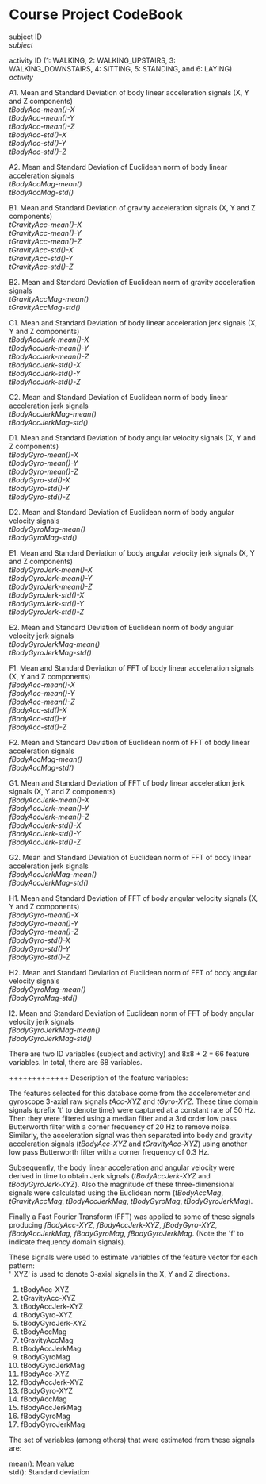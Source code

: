 Course Project CodeBook
=======================

subject ID  
*subject*

activity ID (1: WALKING, 2: WALKING_UPSTAIRS, 3: WALKING_DOWNSTAIRS, 4: SITTING, 5: STANDING, and 6: LAYING)  
*activity*

A1. Mean and Standard Deviation of body linear acceleration signals (X, Y and Z components)  
*tBodyAcc-mean()-X*  
*tBodyAcc-mean()-Y*  
*tBodyAcc-mean()-Z*  
*tBodyAcc-std()-X*  
*tBodyAcc-std()-Y*  
*tBodyAcc-std()-Z*

A2. Mean and Standard Deviation of Euclidean norm of body linear acceleration signals  
*tBodyAccMag-mean()*  
*tBodyAccMag-std()*

B1. Mean and Standard Deviation of gravity acceleration signals (X, Y and Z components)  
*tGravityAcc-mean()-X*  
*tGravityAcc-mean()-Y*  
*tGravityAcc-mean()-Z*  
*tGravityAcc-std()-X*  
*tGravityAcc-std()-Y*  
*tGravityAcc-std()-Z*

B2. Mean and Standard Deviation of Euclidean norm of gravity acceleration signals  
*tGravityAccMag-mean()*  
*tGravityAccMag-std()*

C1. Mean and Standard Deviation of body linear acceleration jerk signals (X, Y and Z components)  
*tBodyAccJerk-mean()-X*  
*tBodyAccJerk-mean()-Y*  
*tBodyAccJerk-mean()-Z*  
*tBodyAccJerk-std()-X*  
*tBodyAccJerk-std()-Y*  
*tBodyAccJerk-std()-Z*  

C2. Mean and Standard Deviation of Euclidean norm of body linear acceleration jerk signals  
*tBodyAccJerkMag-mean()*  
*tBodyAccJerkMag-std()*

D1. Mean and Standard Deviation of body angular velocity signals (X, Y and Z components)  
*tBodyGyro-mean()-X*  
*tBodyGyro-mean()-Y*  
*tBodyGyro-mean()-Z*  
*tBodyGyro-std()-X*  
*tBodyGyro-std()-Y*  
*tBodyGyro-std()-Z*

D2. Mean and Standard Deviation of Euclidean norm of body angular velocity signals  
*tBodyGyroMag-mean()*  
*tBodyGyroMag-std()*

E1. Mean and Standard Deviation of body angular velocity jerk signals (X, Y and Z components)  
*tBodyGyroJerk-mean()-X*  
*tBodyGyroJerk-mean()-Y*  
*tBodyGyroJerk-mean()-Z*  
*tBodyGyroJerk-std()-X*  
*tBodyGyroJerk-std()-Y*  
*tBodyGyroJerk-std()-Z*  

E2. Mean and Standard Deviation of Euclidean norm of body angular velocity jerk signals  
*tBodyGyroJerkMag-mean()*  
*tBodyGyroJerkMag-std()*

F1. Mean and Standard Deviation of FFT of body linear acceleration signals (X, Y and Z components)  
*fBodyAcc-mean()-X*  
*fBodyAcc-mean()-Y*  
*fBodyAcc-mean()-Z*  
*fBodyAcc-std()-X*  
*fBodyAcc-std()-Y*  
*fBodyAcc-std()-Z*

F2. Mean and Standard Deviation of Euclidean norm of FFT of body linear acceleration signals  
*fBodyAccMag-mean()*  
*fBodyAccMag-std()*

G1. Mean and Standard Deviation of FFT of body linear acceleration jerk signals (X, Y and Z components)  
*fBodyAccJerk-mean()-X*  
*fBodyAccJerk-mean()-Y*  
*fBodyAccJerk-mean()-Z*  
*fBodyAccJerk-std()-X*  
*fBodyAccJerk-std()-Y*  
*fBodyAccJerk-std()-Z*

G2. Mean and Standard Deviation of Euclidean norm of FFT of body linear acceleration jerk signals  
*fBodyAccJerkMag-mean()*  
*fBodyAccJerkMag-std()*

H1. Mean and Standard Deviation of FFT of body angular velocity signals (X, Y and Z components)  
*fBodyGyro-mean()-X*  
*fBodyGyro-mean()-Y*  
*fBodyGyro-mean()-Z*  
*fBodyGyro-std()-X*  
*fBodyGyro-std()-Y*  
*fBodyGyro-std()-Z*

H2. Mean and Standard Deviation of Euclidean norm of FFT of body angular velocity signals  
*fBodyGyroMag-mean()*  
*fBodyGyroMag-std()*

I2. Mean and Standard Deviation of Euclidean norm of FFT of body angular velocity jerk signals  
*fBodyGyroJerkMag-mean()*  
*fBodyGyroJerkMag-std()*

There are two ID variables (subject and activity) and 8x8 + 2 = 66 feature variables. In total, there are 68 variables.

+++++++++++++
Description of the feature variables:

The features selected for this database come from the accelerometer and gyroscope 3-axial raw signals *tAcc-XYZ* and *tGyro-XYZ*. These time domain signals (prefix 't' to denote time) were captured at a constant rate of 50 Hz. Then they were filtered using a median filter and a 3rd order low pass Butterworth filter with a corner frequency of 20 Hz to remove noise. Similarly, the acceleration signal was then separated into body and gravity acceleration signals (*tBodyAcc-XYZ* and *tGravityAcc-XYZ*) using another low pass Butterworth filter with a corner frequency of 0.3 Hz. 

Subsequently, the body linear acceleration and angular velocity were derived in time to obtain Jerk signals (*tBodyAccJerk-XYZ* and *tBodyGyroJerk-XYZ*). Also the magnitude of these three-dimensional signals were calculated using the Euclidean norm (*tBodyAccMag*, *tGravityAccMag*, *tBodyAccJerkMag*, *tBodyGyroMag*, *tBodyGyroJerkMag*). 

Finally a Fast Fourier Transform (FFT) was applied to some of these signals producing *fBodyAcc-XYZ*, *fBodyAccJerk-XYZ*, *fBodyGyro-XYZ*, *fBodyAccJerkMag*, *fBodyGyroMag*, *fBodyGyroJerkMag*. (Note the 'f' to indicate frequency domain signals). 

These signals were used to estimate variables of the feature vector for each pattern:  
'-XYZ' is used to denote 3-axial signals in the X, Y and Z directions.

1. tBodyAcc-XYZ
2. tGravityAcc-XYZ
3. tBodyAccJerk-XYZ
4. tBodyGyro-XYZ
5. tBodyGyroJerk-XYZ
6. tBodyAccMag
7. tGravityAccMag
8. tBodyAccJerkMag
9. tBodyGyroMag
10. tBodyGyroJerkMag
11. fBodyAcc-XYZ
12. fBodyAccJerk-XYZ
13. fBodyGyro-XYZ
14. fBodyAccMag
15. fBodyAccJerkMag
16. fBodyGyroMag
17. fBodyGyroJerkMag

The set of variables (among others) that were estimated from these signals are:   

mean(): Mean value  
std(): Standard deviation
